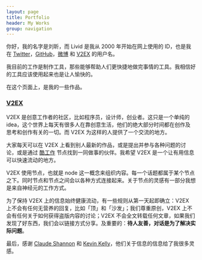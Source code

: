 ```yaml
---
layout: page
title: Portfolio
header: My Works
group: navigation
---
```


你好，我的名字是刘昕，而 Livid 是我从 2000 年开始在网上使用的 ID，也是我在 [Twitter](https://twitter.com/livid)，[GitHub](http://github.com/livid)，[微博](http://weibo.com/livid) 和 [V2EX](http://www.v2ex.com/member/Livid) 的用户名。

我目前的工作是制作工具，那些能够帮助人们更快捷地做完事情的工具。我相信好的工具应该使用起来也是让人愉快的。

在这个页面上，是我的一些作品。

### [V2EX](http://www.v2ex.com/)

V2EX 是创意工作者的社区，比如程序员，设计师，创业者。这只是一个单纯的 idea，这个世界上每天有很多人在靠创意生活，他们的绝大部分时间都在创作及思考和创作有关的一切。而 V2EX 为这样的人提供了一个交流的地方。

大家每天可以在 V2EX 上看到别人最新的作品，或是提出并参与各种问题的讨论，或是通过 [酷工作](http://www.v2ex.com/go/jobs) 节点找到一同做事的伙伴。我希望 V2EX 是一个让有用信息可以快速流动的地方。

V2EX 使用节点，也就是 node 这一概念来组织内容。每一个话题都属于某个节点之下。同时节点和节点之间会以各种方式连接起来。关于节点的灵感有一部分我想是来自神经元的工作方式。

为了保持 V2EX 上的信息始终健康流动，有一些规则从第一天起即确立：V2EX 上不会有任何无营养的回复，比如「顶」和「沙发」；我们尊重原创，V2EX 上不会有任何关于如何获得盗版内容的讨论；V2EX 不会全文转载任何文章，如果我们发现了好东西，我们会以链接方式分享。及重要的：**待人友善，对话是为了解决实际问题**。

最后，感谢 [Claude Shannon](http://en.wikipedia.org/wiki/Claude_Shannon) 和 [Kevin Kelly](http://kk.org/)，他们关于信息的信息给了我很多灵感。